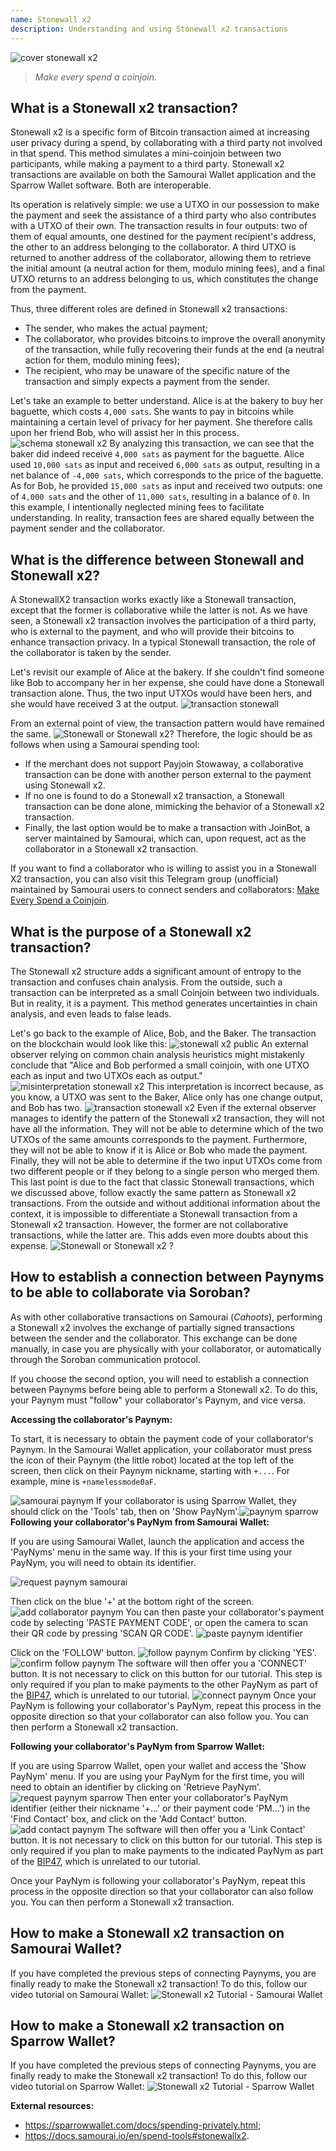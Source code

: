 ```yaml
---
name: Stonewall x2
description: Understanding and using Stonewall x2 transactions
---
```

![cover stonewall x2](assets/cover.jpeg)

> *Make every spend a coinjoin.*

## What is a Stonewall x2 transaction?

Stonewall x2 is a specific form of Bitcoin transaction aimed at increasing user privacy during a spend, by collaborating with a third party not involved in that spend. This method simulates a mini-coinjoin between two participants, while making a payment to a third party. Stonewall x2 transactions are available on both the Samourai Wallet application and the Sparrow Wallet software. Both are interoperable.

Its operation is relatively simple: we use a UTXO in our possession to make the payment and seek the assistance of a third party who also contributes with a UTXO of their own. The transaction results in four outputs: two of them of equal amounts, one destined for the payment recipient's address, the other to an address belonging to the collaborator. A third UTXO is returned to another address of the collaborator, allowing them to retrieve the initial amount (a neutral action for them, modulo mining fees), and a final UTXO returns to an address belonging to us, which constitutes the change from the payment.

Thus, three different roles are defined in Stonewall x2 transactions:
- The sender, who makes the actual payment;
- The collaborator, who provides bitcoins to improve the overall anonymity of the transaction, while fully recovering their funds at the end (a neutral action for them, modulo mining fees);
- The recipient, who may be unaware of the specific nature of the transaction and simply expects a payment from the sender.

Let's take an example to better understand. Alice is at the bakery to buy her baguette, which costs `4,000 sats`. She wants to pay in bitcoins while maintaining a certain level of privacy for her payment. She therefore calls upon her friend Bob, who will assist her in this process.
![schema stonewall x2](assets/en/1.png)
By analyzing this transaction, we can see that the baker did indeed receive `4,000 sats` as payment for the baguette. Alice used `10,000 sats` as input and received `6,000 sats` as output, resulting in a net balance of `-4,000 sats`, which corresponds to the price of the baguette. As for Bob, he provided `15,000 sats` as input and received two outputs: one of `4,000 sats` and the other of `11,000 sats`, resulting in a balance of `0`.
In this example, I intentionally neglected mining fees to facilitate understanding. In reality, transaction fees are shared equally between the payment sender and the collaborator.

## What is the difference between Stonewall and Stonewall x2?

A StonewallX2 transaction works exactly like a Stonewall transaction, except that the former is collaborative while the latter is not. As we have seen, a Stonewall x2 transaction involves the participation of a third party, who is external to the payment, and who will provide their bitcoins to enhance transaction privacy. In a typical Stonewall transaction, the role of the collaborator is taken by the sender.

Let's revisit our example of Alice at the bakery. If she couldn't find someone like Bob to accompany her in her expense, she could have done a Stonewall transaction alone. Thus, the two input UTXOs would have been hers, and she would have received 3 at the output.
![transaction stonewall](assets/en/2.png)

From an external point of view, the transaction pattern would have remained the same.
![Stonewall or Stonewall x2?](assets/en/5.png)
Therefore, the logic should be as follows when using a Samourai spending tool:
- If the merchant does not support Payjoin Stowaway, a collaborative transaction can be done with another person external to the payment using Stonewall x2.
- If no one is found to do a Stonewall x2 transaction, a Stonewall transaction can be done alone, mimicking the behavior of a Stonewall x2 transaction.
- Finally, the last option would be to make a transaction with JoinBot, a server maintained by Samourai, which can, upon request, act as the collaborator in a Stonewall x2 transaction.

If you want to find a collaborator who is willing to assist you in a Stonewall X2 transaction, you can also visit this Telegram group (unofficial) maintained by Samourai users to connect senders and collaborators: [Make Every Spend a Coinjoin](https://t.me/EverySpendACoinjoin).

## What is the purpose of a Stonewall x2 transaction?

The Stonewall x2 structure adds a significant amount of entropy to the transaction and confuses chain analysis. From the outside, such a transaction can be interpreted as a small Coinjoin between two individuals. But in reality, it is a payment. This method generates uncertainties in chain analysis, and even leads to false leads.

Let's go back to the example of Alice, Bob, and the Baker. The transaction on the blockchain would look like this:
![stonewall x2 public](assets/en/3.png)
An external observer relying on common chain analysis heuristics might mistakenly conclude that "Alice and Bob performed a small coinjoin, with one UTXO each as input and two UTXOs each as output."![misinterpretation stonewall x2](assets/en/4.png)
This interpretation is incorrect because, as you know, a UTXO was sent to the Baker, Alice only has one change output, and Bob has two.
![transaction stonewall x2](assets/en/1.png)
Even if the external observer manages to identify the pattern of the Stonewall x2 transaction, they will not have all the information. They will not be able to determine which of the two UTXOs of the same amounts corresponds to the payment. Furthermore, they will not be able to know if it is Alice or Bob who made the payment. Finally, they will not be able to determine if the two input UTXOs come from two different people or if they belong to a single person who merged them. This last point is due to the fact that classic Stonewall transactions, which we discussed above, follow exactly the same pattern as Stonewall x2 transactions. From the outside and without additional information about the context, it is impossible to differentiate a Stonewall transaction from a Stonewall x2 transaction. However, the former are not collaborative transactions, while the latter are. This adds even more doubts about this expense.
![Stonewall or Stonewall x2 ?](assets/en/5.png)


## How to establish a connection between Paynyms to be able to collaborate via Soroban?

As with other collaborative transactions on Samourai (*Cahoots*), performing a Stonewall x2 involves the exchange of partially signed transactions between the sender and the collaborator. This exchange can be done manually, in case you are physically with your collaborator, or automatically through the Soroban communication protocol.

If you choose the second option, you will need to establish a connection between Paynyms before being able to perform a Stonewall x2. To do this, your Paynym must "follow" your collaborator's Paynym, and vice versa.

**Accessing the collaborator's Paynym:**

To start, it is necessary to obtain the payment code of your collaborator's Paynym. In the Samourai Wallet application, your collaborator must press the icon of their Paynym (the little robot) located at the top left of the screen, then click on their Paynym nickname, starting with `+...`. For example, mine is `+namelessmode0aF`.

![samourai paynym](assets/en/6.png)
If your collaborator is using Sparrow Wallet, they should click on the 'Tools' tab, then on 'Show PayNym'.![paynym sparrow](assets/en/7.png)
**Following your collaborator's PayNym from Samourai Wallet:**

If you are using Samourai Wallet, launch the application and access the 'PayNyms' menu in the same way. If this is your first time using your PayNym, you will need to obtain its identifier.

![request paynym samourai](assets/en/8.png)

Then click on the blue '+' at the bottom right of the screen.
![add collaborator paynym](assets/en/9.png)
You can then paste your collaborator's payment code by selecting 'PASTE PAYMENT CODE', or open the camera to scan their QR code by pressing 'SCAN QR CODE'.
![paste paynym identifier](assets/en/10.png)

Click on the 'FOLLOW' button.
![follow paynym](assets/en/11.png)
Confirm by clicking 'YES'.
![confirm follow paynym](assets/en/12.png)
The software will then offer you a 'CONNECT' button. It is not necessary to click on this button for our tutorial. This step is only required if you plan to make payments to the other PayNym as part of the [BIP47](https://planb.network/tutorials/privacy/paynym-bip47), which is unrelated to our tutorial.
![connect paynym](assets/en/13.png)
Once your PayNym is following your collaborator's PayNym, repeat this process in the opposite direction so that your collaborator can also follow you. You can then perform a Stonewall x2 transaction.

**Following your collaborator's PayNym from Sparrow Wallet:**

If you are using Sparrow Wallet, open your wallet and access the 'Show PayNym' menu. If you are using your PayNym for the first time, you will need to obtain an identifier by clicking on 'Retrieve PayNym'.
![request paynym sparrow](assets/en/14.png)
Then enter your collaborator's PayNym identifier (either their nickname '+...' or their payment code 'PM...') in the 'Find Contact' box, and click on the 'Add Contact' button.
![add contact paynym](assets/en/15.png)
The software will then offer you a 'Link Contact' button. It is not necessary to click on this button for our tutorial. This step is only required if you plan to make payments to the indicated PayNym as part of the [BIP47](https://planb.network/tutorials/privacy/paynym-bip47), which is unrelated to our tutorial.

Once your PayNym is following your collaborator's PayNym, repeat this process in the opposite direction so that your collaborator can also follow you. You can then perform a Stonewall x2 transaction.
## How to make a Stonewall x2 transaction on Samourai Wallet?

If you have completed the previous steps of connecting Paynyms, you are finally ready to make the Stonewall x2 transaction! To do this, follow our video tutorial on Samourai Wallet:
![Stonewall x2 Tutorial - Samourai Wallet](https://youtu.be/89oYE1Hw3Fk?si=QTqUZ6IypiR6PPMr)

## How to make a Stonewall x2 transaction on Sparrow Wallet?

If you have completed the previous steps of connecting Paynyms, you are finally ready to make the Stonewall x2 transaction! To do this, follow our video tutorial on Sparrow Wallet:
![Stonewall x2 Tutorial - Sparrow Wallet](https://youtu.be/mO3Xpp34Hhk?si=bfYiTl0Gxjs9sNQq)

**External resources:**
- https://sparrowwallet.com/docs/spending-privately.html;
- https://docs.samourai.io/en/spend-tools#stonewallx2.
